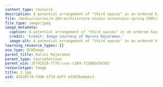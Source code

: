 ```yaml
---
content_type: resource
description: A potential arrangement of "third spaces" in an ordered hierarchy.
file: /media/courses/4-104-architecture-studio-intentions-spring-2005/43520fc97ddb57f46d7fe3345be8ebc3_2.jpg
file_type: image/jpeg
image_metadata:
  caption: A potential arrangement of "third spaces" in an ordered hierarchy.
  credit: 'Credit: Image courtesy of Harini Rajaraman.'
  image-alt: A potential arrangement of "third spaces" in an ordered hierarchy.
learning_resource_types: []
ocw_type: OCWImage
parent_title: Harini Rajaraman
parent_type: CourseSection
parent_uid: 25791529-f77d-ccec-c269-721085d3d3d3
resourcetype: Image
title: 2.jpg
uid: 43520fc9-7ddb-57f4-6d7f-e3345be8ebc3
---
```

